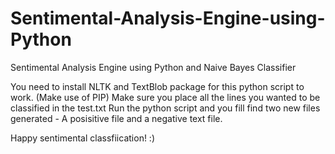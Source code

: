 # Sentimental-Analysis-Engine-using-Python
Sentimental Analysis Engine using Python and Naive Bayes Classifier

You need to install NLTK and TextBlob package for this python script to work. (Make use of PIP)
Make sure you place all the lines you wanted to be classified in the test.txt
Run the python script and you fill find two new files generated - A posisitive file and a negative text file.

Happy sentimental classfiication! :)
